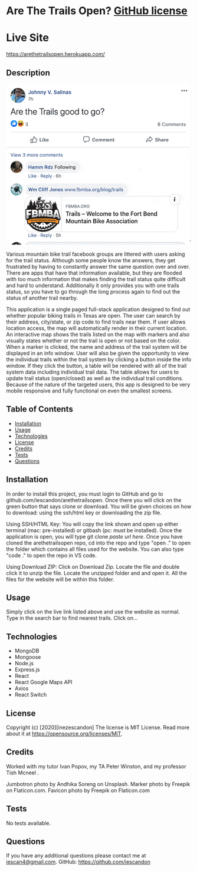 # Are The Trails Open? [GitHub license](https://img.shields.io/badge/license-MIT%20License-blue.svg)

# Live Site

https://arethetrailsopen.herokuapp.com/

## Description

![Alt Text](./client/src/assets/trails.gif)`

Various mountain bike trail facebook groups are littered with users asking for the trail status. Although some people know the answers, they get frustrated by having to constantly answer the same question over and over. There are apps that have that information available, but they are flooded with too much information that makes finding the trail status quite difficult and hard to understand. Additionally it only provides you with one trails status, so you have to go through the long process again to find out the status of another trail nearby.

This application is a single paged full-stack application designed to find out whether popular biking trails in Texas are open. The user can search by their address, city/state, or zip code to find trails near them. If user allows location access, the map will automatically render in their current location. An interactive map shows the trails listed on the map with markers and also visually states whether or not the trail is open or not based on the color. When a marker is clicked, the name and address of the trail system will be displayed in an info window. User will also be given the opportunity to view the individual trails within the trail system by clicking a button inside the info window. If they click the button, a table will be rendered with all of the trail system data including individual trail data. The table allows for users to update trail status (open/closed) as well as the individual trail conditions. Because of the nature of the targeted users, this app is designed to be very mobile responsive and fully functional on even the smallest screens.

## Table of Contents

- [Installation](#installation)
- [Usage](#usage)
- [Technologies](#technologies)
- [License](#license)
- [Credits](#credits)
- [Tests](#tests)
- [Questions](#questions)

## Installation

In order to install this project, you must login to GitHub and go to github.com/iescandon/arethetrailsopen. Once there you will click on the green button that says clone or download. You will be given choices on how to download: using the ssh/html key or downloading the zip file.

Using SSH/HTML Key: You will copy the link shown and open up either terminal (mac: pre-installed) or gitbash (pc: must be installed). Once the application is open, you will type git clone _paste url here_. Once you have cloned the arethetrailsopen repo, cd into the repo and type "open ." to open the folder which contains all files used for the website. You can also type "code ." to open the repo in VS code.

Using Download ZIP: Click on Download Zip. Locate the file and double click it to unzip the file. Locate the unzipped folder and and open it. All the files for the website will be within this folder.

## Usage

Simply click on the live link listed above and use the website as normal. Type in the search bar to find nearest trails. Click on...

## Technologies

- MongoDB
- Mongoose
- Node.js
- Express.js
- React
- React Google Maps API
- Axios
- React Switch

## License

Copyright (c) [2020][inezescandon]
The license is MIT License.
Read more about it at https://opensource.org/licenses/MIT.

## Credits

Worked with my tutor Ivan Popov, my TA Peter Winston, and my professor Tish Mcneel .

Jumbotron photo by Andhika Soreng on Unsplash.
Marker photo by Freepik on Flaticon.com.
Favicon photo by Freepik on Flaticon.com

## Tests

No tests available.

## Questions

If you have any additional questions please contact me at iescan4@gmail.com.
GitHub: https://github.com/iescandon
